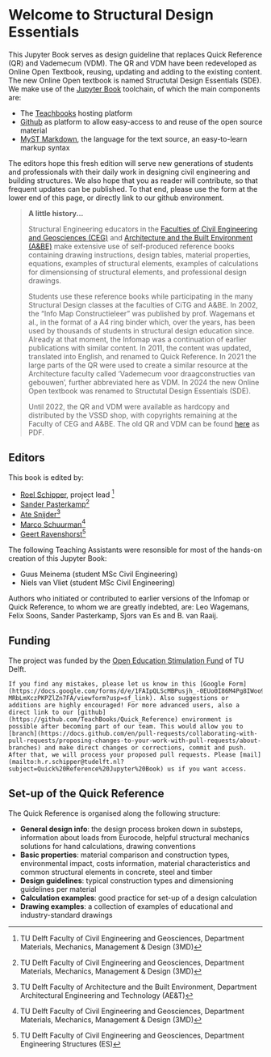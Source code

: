 # Welcome to Structural Design Essentials
This Jupyter Book serves as design guideline that replaces Quick Reference (QR) and Vademecum (VDM). The QR and VDM have been redeveloped as Online Open Textbook, reusing, updating and adding to the existing content. The new Online Open textbook is named Structutal Design Essentials (SDE). We make use of the [Jupyter Book](https://jupyterbook.org/en/stable/intro.html) toolchain, of which the main components are:
- The [Teachbooks](https://teachbooks.github.io/) hosting platform
- [Github](https://github.com/TeachBooks/Quick_Reference) as platform to allow easy-access to and reuse of the open source material
- [MyST Markdown](https://myst-parser.readthedocs.io/en/latest/syntax/typography.html), the language for the text source, an easy-to-learn markup syntax

The editors hope this fresh edition will serve new generations of students and professionals with their daily work in designing civil engineering and building structures. We also hope that you as reader will contribute, so that frequent updates can be published. To that end, please use the form at the lower end of this page, or directly link to our github environment.

> **A little history...**
> 
> Structural Engineering educators in the [Faculties of Civil Engineering and Geosciences (CEG)](https://www.tudelft.nl/en/ceg) and [Architecture and the Built Environment (A&BE)](https://www.tudelft.nl/en/architecture-and-the-built-environment) make extensive use of self-produced reference books containing drawing instructions, design tables, material properties, equations, examples of structural elements, examples of calculations for dimensionsing of structural elements, and professional design drawings.
>
> Students use these reference books while participating in the many Structural Design classes at the faculties of CiTG and A&BE. In 2002, the “Info Map Constructieleer” was published by prof. Wagemans et al., in the format of a A4 ring binder which, over the years, has been used by thousands of students in structural design education since. Already at that moment, the Infomap was a continuation of earlier publications with similar content. In 2011, the content was updated, translated into English, and renamed to Quick Reference. In 2021 the large parts of the QR were used to create a similar resource at the Architecture faculty called ‘Vademecum voor draagconstructies van gebouwen’, further abbreviated here as VDM. In 2024 the new Online Open textbook was renamed to Structutal Design Essentials (SDE).
>
> Until 2022, the QR and VDM were available as
hardcopy and distributed by the VSSD shop, with copyrights remaining at the Faculty of CEG and
A&BE. The old QR and VDM can be found [here](https://tinyurl.com/Reference-Tables) as PDF.
>


## Editors
This book is edited by:
- [Roel Schipper](https://www.tudelft.nl/citg/over-faculteit/afdelingen/chairs/dbe/building-engineering/staff/drir-hr-roel-schipper), project lead [^1]
- [Sander Pasterkamp](https://www.tudelft.nl/citg/over-faculteit/afdelingen/chairs/dbe/building-engineering/staff/ir-s-pasterkamp)[^1]
- [Ate Snijder](https://www.tudelft.nl/staff/a.h.snijder/)[^2]
- [Marco Schuurman](https://www.tudelft.nl/staff/a.c.b.schuurman/?cHash=c59805dd5d8dd4baca341a27f26a6805)[^1]
- [Geert Ravenshorst](https://www.tudelft.nl/citg/over-faculteit/afdelingen/engineering-structures/sections-labs/biobased-structures-and-materials/staff/drir-gjp-ravenshorst)[^3]

The following Teaching Assistants were resonsible for most of the hands-on creation of this Jupyter Book:
- Guus Meinema (student MSc Civil Engineering)
- Niels van Vliet (student MSc Civil Engineering)

Authors who initiated or contributed to earlier versions of the Infomap or Quick Reference, to whom we are greatly indebted, are: Leo Wagemans, Felix Soons, Sander Pasterkamp, Sjors van Es and B. van Raaij.

## Funding
The project was funded by the [Open Education Stimulation Fund](https://www.tudelft.nl/en/open-science/funding/awarded-projects/open-education-stimulation-fund-2023) of TU Delft.

```{admonition} Please collaborate with us!
If you find any mistakes, please let us know in this [Google Form](https://docs.google.com/forms/d/e/1FAIpQLScMBPusjh_-0EUo0I86M4Pg8IWoo9z-MRbLmXczPKPZlZn7FA/viewform?usp=sf_link). Also suggestions or additions are highly encouraged! For more advanced users, also a direct link to our [github](https://github.com/TeachBooks/Quick_Reference) environment is possible after becoming part of our team. This would allow you to [branch](https://docs.github.com/en/pull-requests/collaborating-with-pull-requests/proposing-changes-to-your-work-with-pull-requests/about-branches) and make direct changes or corrections, commit and push. After that, we will process your proposed pull requests. Please [mail](mailto:h.r.schipper@tudelft.nl?subject=Quick%20Reference%20Jupyter%20Book) us if you want access.
```
## Set-up of the Quick Reference

The Quick Reference is organised along the following structure:
- **General design info**: the design process broken down in substeps, information about loads from Eurocode, helpful structural mechanics solutions for hand calculations, drawing conventions
- **Basic properties**: material comparison and construction types, environmental impact, costs information, material characteristics and common structural elements in concrete, steel and timber
- **Design guidelines**: typical construction types and dimensioning guidelines per material
- **Calculation examples**: good practice for set-up of a design calculation
- **Drawing examples**: a collection of examples of educational and industry-standard drawings
 

[^1]: TU Delft Faculty of Civil Engineering and Geosciences, Department Materials, Mechanics, Management & Design (3MD) 
[^2]: TU Delft Faculty of Architecture and the Built Environment, Department Architectural Engineering and Technology (AE&T)
[^3]: TU Delft Faculty of Civil Engineering and Geosciences, Department Engineering Structures (ES)


